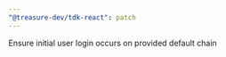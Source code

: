 ```yaml
---
"@treasure-dev/tdk-react": patch
---
```


Ensure initial user login occurs on provided default chain
